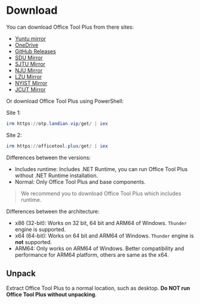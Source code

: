 # Download

You can download Office Tool Plus from there sites:

- [Yuntu mirror](https://www.officetool.plus/redirect/download.php?site=yuntu)
- [OneDrive](https://www.officetool.plus/redirect/download.php?site=onedrive)
- [GitHub Releases](https://www.officetool.plus/redirect/download.php?site=github)
- [SDU Mirror](https://www.officetool.plus/redirect/download.php?site=sdumirror)
- [SJTU Mirror](https://www.officetool.plus/redirect/download.php?site=sjtumirror)
- [NJU Mirror](https://www.officetool.plus/redirect/download.php?site=nju)
- [LZU Mirror](https://www.officetool.plus/redirect/download.php?site=lzu)
- [NYIST Mirror](https://www.officetool.plus/redirect/download.php?site=nyist)
- [JCUT Mirror](https://www.officetool.plus/redirect/download.php?site=jcut)

Or download Office Tool Plus using PowerShell:

Site 1:

```powershell
irm https://otp.landian.vip/get/ | iex
```

Site 2:

```powershell
irm https://officetool.plus/get/ | iex
```

Differences between the versions:

- Includes runtime: Includes .NET Runtime, you can run Office Tool Plus without .NET Runtime installation.
- Normal: Only Office Tool Plus and base components.

> We recommend you to download Office Tool Plus which includes runtime.

Differences between the architecture:

- x86 (32-bit): Works on 32 bit, 64 bit and ARM64 of Windows. `Thunder` engine is supported.
- x64 (64-bit): Works on 64 bit and ARM64 of Windows. `Thunder` engine is **not** supported.
- ARM64: Only works on ARM64 of Windows. Better compatibility and performance for ARM64 platform, others are same as the x64.

## Unpack

Extract Office Tool Plus to a normal location, such as desktop. **Do NOT run Office Tool Plus without unpacking**.
